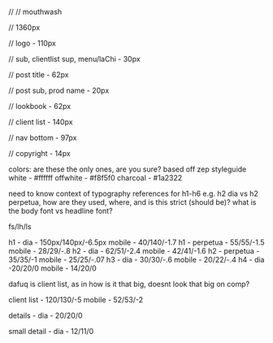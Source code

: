// // mouthwash


// 1360px

// logo - 110px

// sub, clientlist sup, menu/laChi - 30px

// post title - 62px

// post sub, prod name - 20px

// lookbook - 62px

// client list - 140px

// nav bottom - 97px

// copyright - 14px



colors: are these the only ones, are you sure? based off zep styleguide
white - #ffffff
offwhite - #f8f5f0
charcoal - #1a2322



need to know context of typography references for h1-h6
e.g. h2 dia vs h2 perpetua, how are they used, where, and is this strict (should be)?
what is the body font vs headline font?

fs/lh/ls

h1 - dia - 150px/140px/-6.5px
	mobile - 40/140/-1.7
h1 - perpetua - 55/55/-1.5
	mobile - 28/29/-.8
h2 - dia - 62/51/-2.4
	mobile - 42/41/-1.6
h2 - perpetua - 35/35/-1
	mobile - 25/25/-.07
h3 - dia - 30/30/-.6
	mobile - 20/22/-.4
h4 - dia -20/20/0
	mobile - 14/20/0

dafuq is client list, as in how is it that big, doesnt look that big on comp?

client list - 120/130/-5
	mobile - 52/53/-2

details - dia - 20/20/0

small detail - dia - 12/11/0